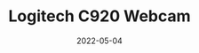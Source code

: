 ---
title: 'Logitech C920 Webcam'
link: https://www.amazon.com/Logitech-C920x-Pro-HD-Webcam/dp/B085TFF7M1?crid=FZSD020XILNB&keywords=C920s%2BPRO%2BHD%2BWEBCAM&qid=1651675893&sprefix=c920s%2Bpro%2Bhd%2Bwebcam%2Caps%2C145&sr=8-3&th=1&linkCode=ll1&tag=rehanbutt-20&linkId=21893a11422eaf41e1d68f287c76dd6d&language=en_US&ref_=as_li_ss_tl
description: A great all around webcam with a great set of microphones. Quite a step up from most built in laptop cameras.
tags: []
content-type: product
date: 2022-05-04
---